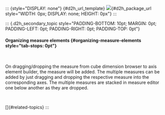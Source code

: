 ::: {style="DISPLAY: none"}
[](ms-xhelp:///?Id=d2h_url_template){#d2h_url_template} ![](!package_url!){#d2h_package_url style="WIDTH: 0px; DISPLAY: none; HEIGHT: 0px"}
:::

::: {.d2h_secondary_topic style="PADDING-BOTTOM: 10pt; MARGIN: 0pt; PADDING-LEFT: 0pt; PADDING-RIGHT: 0pt; PADDING-TOP: 0pt"}
#### Organizing measure elements {#organizing-measure-elements style="tab-stops: 0pt"}

 

On dragging/dropping the measure from cube dimension browser to axis element builder, the measure will be added. The multiple measures can be added by just dragging and dropping the respective measure into the corresponding axes. The multiple measures are stacked in measure editor one below another as they are dropped.

 

[]{#related-topics}
:::
